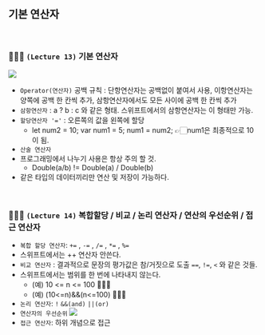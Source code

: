 ## 기본 연산자

<br/>

### 👩🏻‍💻 `(Lecture 13)` 기본 연산자

<img src="https://img1.daumcdn.net/thumb/R1280x0/?scode=mtistory2&fname=https%3A%2F%2Fblog.kakaocdn.net%2Fdn%2FB4sOF%2FbtstqZrgeDq%2FTNDd8L6eqWmnPUy1Ttpob1%2Fimg.png" />

- `Operator(연산자)` 공백 규칙 : 단항연산자는 공백없이 붙여서 사용, 이항연산자는 양쪽에 공백 한 칸씩 추가, 삼항연산자에서도 모든 사이에 공백 한 칸씩 추가
- `삼항연산자` : a ? b : c 와 같은 형태. 스위프트에서의 삼항연산자는 이 형태만 가능.
- `할당연산자 '='` : 오른쪽의 값을 왼쪽에 할당
  - let num2 = 10; var num1 = 5; num1 = num2; 👉🏻num1은 최종적으로 10이 됨.
- `산술 연산자`
- 프로그래밍에서 나누기 사용은 항상 주의 할 것.
  - Double(a/b) != Double(a) / Double(b)
- 같은 타입의 데이터끼리만 연산 및 저장이 가능하다.

<br/>

### 👩🏻‍💻 `(Lecture 14)` 복합할당 / 비교 / 논리 연산자 / 연산의 우선순위 / 접근 연산자

- `복합 할당 연산자`: `+=` , `-=` , `/=` , `*=` , `%=`
- 스위프트에서는 ++ 연산자 안쓴다.
- `비교 연산자` : 결과적으로 문장의 평가값은 참/거짓으로 도출 `==`, `!=`, `<` 와 같은 것들.
- 스위프트에서는 범위를 한 번에 나타내지 않는다.
  - (예) 10 <= n <= 100 🙅🏻‍♀️
  - (예) (10<=n)&&(n<=100) 🙆🏻‍♀️
- `논리 연산자`: `!` `&&(and)` `||(or)`
- `연산자의 우선순위`
  <img src="https://img1.daumcdn.net/thumb/R1280x0/?scode=mtistory2&fname=https%3A%2F%2Fblog.kakaocdn.net%2Fdn%2FMyiQM%2Fbtstk48rx3G%2Fs9GCvhQIx9y1g5CjgFy880%2Fimg.png" />
- `접근 연산자`: 하위 개념으로 접근

<br/>
